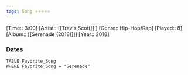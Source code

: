 ```yaml
---
tags: Song ⭐⭐⭐⭐⭐ 
---
```

[Time:: 3:00]
[Artist:: [[Travis Scott]] ]
[Genre:: Hip-Hop/Rap]
[Played:: 8]
[Album:: [[Serenade (2018)]]]
[Year:: 2018]
### Dates
````dataview
TABLE Favorite_Song
WHERE Favorite_Song = "Serenade"
````
